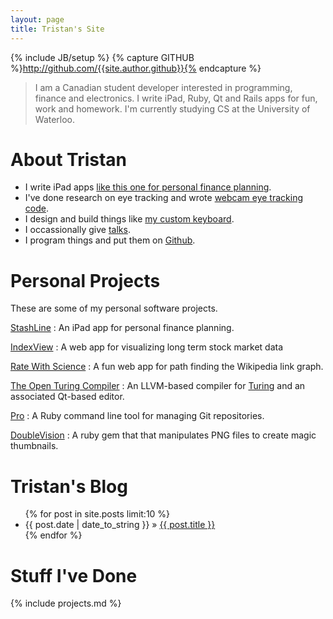 ```yaml
---
layout: page
title: Tristan's Site
---
```

{% include JB/setup %}
{% capture GITHUB %}http://github.com/{{site.author.github}}{% endcapture %}

> I am a Canadian student developer interested in programming, finance and electronics.
> I write iPad, Ruby, Qt and Rails apps for fun, work and homework.
> I'm currently studying CS at the University of Waterloo.

# About Tristan

- I write iPad apps [like this one for personal finance planning](/stashline/).
- I've done research on eye tracking and wrote [webcam eye tracking code]({{GITHUB}}/eyeLike).
- I design and build things like [my custom keyboard](/2014/09/08/creating-a-keyboard-1-hardware/).
- I occassionally give [talks](/2013/02/06/ottawa-ruby-lightning-talks/).
- I program things and put them on [Github]({{GITHUB}}).

# Personal Projects

These are some of my personal software projects.

[StashLine](/stashline/)
: An iPad app for personal finance planning.

[IndexView](/indexView)
: A web app for visualizing long term stock market data

[Rate With Science](http://ratewith.science/)
: A fun web app for path finding the Wikipedia link graph.

[The Open Turing Compiler](https://github.com/Open-Turing-Project/OpenTuringCompiler)
: An LLVM-based compiler for [Turing](https://en.wikipedia.org/wiki/Turing_(programming_language)) and an associated Qt-based editor.

[Pro](http://github.com/trishume/pro)
: A Ruby command line tool for managing Git repositories.

[DoubleVision]({{GITHUB}}/doubleVision)
: A ruby gem that that manipulates PNG files to create magic thumbnails.

# Tristan's Blog

<ul class="posts">
  {% for post in site.posts limit:10 %}
    <li><span>{{ post.date | date_to_string }}</span> &raquo; <a href="{{ BASE_PATH }}{{ post.url }}">{{ post.title }}</a></li>
  {% endfor %}
</ul>

# Stuff I've Done

{% include projects.md %}
